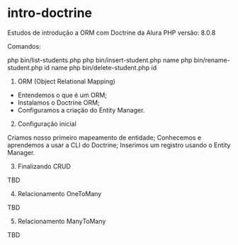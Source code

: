# intro-doctrine

Estudos de introdução a ORM com Doctrine da Alura
PHP versão: 8.0.8


Comandos:

php bin/list-students.php
php bin/insert-student.php name
php bin/rename-student.php id name
php bin/delete-student.php id


01. ORM (Object Relational Mapping)

- Entendemos o que é um ORM;
- Instalamos o Doctrine ORM;
- Configuramos a criação do Entity Manager.

02. Configuração inicial

Criamos nosso primeiro mapeamento de entidade;
Conhecemos e aprendemos a usar a CLI do Doctrine;
Inserimos um registro usando o Entity Manager.

03. Finalizando CRUD

TBD

04. Relacionamento OneToMany

TBD

05. Relacionamento ManyToMany

TBD
